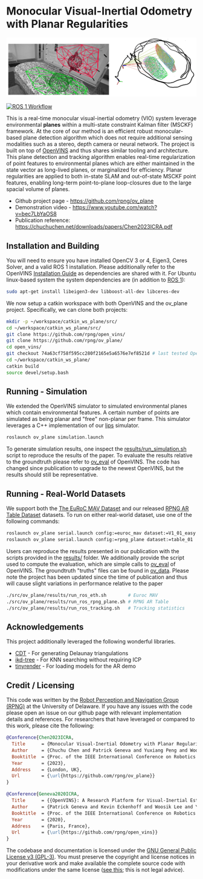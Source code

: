 # Monocular Visual-Inertial Odometry with Planar Regularities 


[![](data/resources/readme.png)](https://www.youtube.com/watch?v=bec7LbYaOS8)

[![ROS 1 Workflow](https://github.com/rpng/ov_plane/actions/workflows/build_ros1.yml/badge.svg)](https://github.com/rpng/ov_plane/actions/workflows/build_ros1.yml)

This is a real-time monocular visual-inertial odometry (VIO) system leverage environmental **planes** within a multi-state constraint Kalman filter (MSCKF) framework.
At the core of our method is an efficient robust monocular-based plane detection algorithm which does not require additional sensing modalities such as a stereo, depth camera or neural network.
The project is built on top of [OpenVINS](https://github.com/rpng/open_vins) and thus shares similar tooling and architecture.
This plane detection and tracking algorithm enables real-time regularization of point features to environmental planes which are either maintained in the state vector as long-lived planes, or marginalized for efficiency.
Planar regularities are applied to both in-state SLAM and out-of-state MSCKF point features, enabling long-term point-to-plane loop-closures due to the large spacial volume of planes.

* Github project page - https://github.com/rpng/ov_plane
* Demonstration video - https://www.youtube.com/watch?v=bec7LbYaOS8
* Publication reference: https://chuchuchen.net/downloads/papers/Chen2023ICRA.pdf



## Installation and Building

You will need to ensure you have installed OpenCV 3 or 4, Eigen3, Ceres Solver, and a valid ROS 1 installation.
Please additionally refer to the OpenVINS [Installation Guide](https://docs.openvins.com/gs-installing.html) as dependencies are shared with it.
For Ubuntu linux-based system the system dependencies are (in addition to [ROS 1](https://docs.openvins.com/gs-installing.html#gs-install-ros-1)):

```bash
sudo apt-get install libeigen3-dev libboost-all-dev libceres-dev
```

We now setup a catkin workspace with both OpenVINS and the ov_plane project.
Specifically, we can clone both projects:

```bash
mkdir -p ~/workspace/catkin_ws_plane/src/
cd ~/workspace/catkin_ws_plane/src/
git clone https://github.com/rpng/open_vins/
git clone https://github.com/rpng/ov_plane/ 
cd open_vins/
git checkout 74a63cf758f595cc280f2165e5a6576e7ef8521d # last tested OpenVINS commit
cd ~/workspace/catkin_ws_plane/
catkin build
source devel/setup.bash 
```


## Running - Simulation

We extended the OpenVINS simulator to simulated environmental planes which contain environmental features.
A certain number of points are simulated as being planar and "free" non-planar per frame.
This simulator leverages a C++ implementation of our [lips](https://github.com/rpng/lips) simulator.

```bash
roslaunch ov_plane simulation.launch
```

To generate simulation results, one inspect the [results/run_simulation.sh](results/run_simulation.sh) script to reproduce the results of the paper.
To evaluate the results relative to the groundtruth please refer to [ov_eval](https://docs.openvins.com/namespaceov__eval.html) of OpenVINS.
The code has changed since publication to upgrade to the newest OpenVINS, but the results should still be representative.


## Running - Real-World Datasets

We support both the [The EuRoC MAV Dataset](https://projects.asl.ethz.ch/datasets/doku.php?id=kmavvisualinertialdatasets) and our released [RPNG AR Table Dataset](https://github.com/rpng/ar_table_dataset) datasets.
To run on either real-world dataset, use one of the following commands:

```bash
roslaunch ov_plane serial.launch config:=euroc_mav dataset:=V1_01_easy bag:=<path_to_bag>
roslaunch ov_plane serial.launch config:=rpng_plane dataset:=table_01  bag:=<path_to_bag>
```

Users can reproduce the results presented in our publication with the scripts provided in the [results/](results/) folder.
We additionally provide the script used to compute the evaluation, which are simple calls to [ov_eval](https://docs.openvins.com/namespaceov__eval.html) of OpenVINS.
The groundtruth "truths" files can be found in [ov_data](https://github.com/rpng/open_vins/tree/master/ov_data).
Please note the project has been updated since the time of publication and thus will cause slight variations in performance relative to the paper

```bash
./src/ov_plane/results/run_ros_eth.sh        # Euroc MAV
./src/ov_plane/results/run_ros_rpng_plane.sh # RPNG AR Table
./src/ov_plane/results/run_ros_tracking.sh   # Tracking statistics
```



## Acknowledgements

This project additionally leveraged the following wonderful libraries.
- [CDT](https://github.com/artem-ogre/CDT) - For generating Delaunay triangulations
- [ikd-tree](https://github.com/hku-mars/ikd-Tree) - For KNN searching without requiring ICP
- [tinyrender](https://github.com/ssloy/tinyrenderer) - For loading models for the AR demo



## Credit / Licensing

This code was written by the [Robot Perception and Navigation Group (RPNG)](https://sites.udel.edu/robot/) at the
University of Delaware. If you have any issues with the code please open an issue on our github page with relevant
implementation details and references. For researchers that have leveraged or compared to this work, please cite the
following:


```bibtex
@Conference{Chen2023ICRA,
  Title      = {Monocular Visual-Inertial Odometry with Planar Regularities},
  Author     = {Chuchu Chen and Patrick Geneva and Yuxiang Peng and Woosik Lee and Guoquan Huang},
  Booktitle  = {Proc. of the IEEE International Conference on Robotics and Automation},
  Year       = {2023},
  Address    = {London, UK},
  Url        = {\url{https://github.com/rpng/ov_plane}}
}
```

```bibtex
@Conference{Geneva2020ICRA,
  Title      = {{OpenVINS}: A Research Platform for Visual-Inertial Estimation},
  Author     = {Patrick Geneva and Kevin Eckenhoff and Woosik Lee and Yulin Yang and Guoquan Huang},
  Booktitle  = {Proc. of the IEEE International Conference on Robotics and Automation},
  Year       = {2020},
  Address    = {Paris, France},
  Url        = {\url{https://github.com/rpng/open_vins}}
}
```

The codebase and documentation is licensed under the [GNU General Public License v3 (GPL-3)](https://www.gnu.org/licenses/gpl-3.0.txt).
You must preserve the copyright and license notices in your derivative work and make available the complete source code with modifications under the same license ([see this](https://choosealicense.com/licenses/gpl-3.0/); this is not legal advice).



